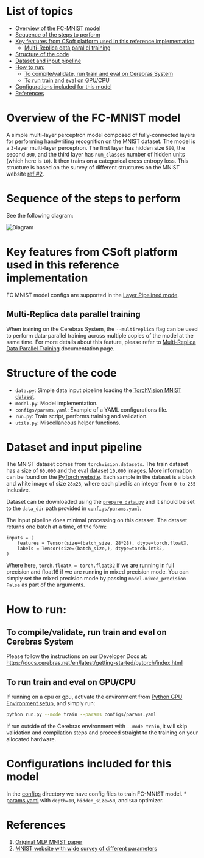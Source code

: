 # List of topics

- [Overview of the FC-MNIST model](#overview-of-the-fc-mnist-model)
- [Sequence of the steps to perform](#sequence-of-the-steps-to-perform)
- [Key features from CSoft platform used in this reference implementation](#key-features-from-csoft-platform-used-in-this-reference-implementation)
  - [Multi-Replica data parallel training](#multi-replica-data-parallel-training)
- [Structure of the code](#structure-of-the-code)
- [Dataset and input pipeline](#dataset-and-input-pipeline)
- [How to run:](#how-to-run)
  - [To compile/validate, run train and eval on Cerebras System](#to-compilevalidate-run-train-and-eval-on-cerebras-system)
  - [To run train and eval on GPU/CPU](#to-run-train-and-eval-on-gpucpu)
- [Configurations included for this model](#configurations-included-for-this-model)
- [References](#references)

# Overview of the FC-MNIST model

A simple multi-layer perceptron model composed of fully-connected layers
for performing handwriting recognition on the MNIST dataset.
The model is a `3`-layer multi-layer perceptron. The first layer has hidden
size `500`, the second `300`, and the third layer has `num_classes` number of
hidden units (which here is `10`). It then trains on a categorical cross entropy
loss. This structure is based on the survey of different structures on the
MNIST website [ref #2](#references).

# Sequence of the steps to perform
See the following diagram:

![Diagram](../images/torch_fcmnist.png)

# Key features from CSoft platform used in this reference implementation
FC MNIST model configs are supported in the [Layer Pipelined mode](https://docs.cerebras.net/en/latest/cerebras-basics/cerebras-execution-modes.html#layer-pipelined-mode).

## Multi-Replica data parallel training
When training on the Cerebras System, the `--multireplica` flag can be used to perform data-parallel training
across multiple copies of the model at the same time. For more details about this feature, please refer
to [Multi-Replica Data Parallel Training](https://docs.cerebras.net/en/latest/general/multi-replica-data-parallel-training.html) documentation page.

# Structure of the code
* `data.py`: Simple data input pipeline loading the [TorchVision MNIST dataset](https://pytorch.org/vision/stable/datasets.html).
* `model.py`: Model implementation. 
* `configs/params.yaml`: Example of a YAML configurations file.
* `run.py`: Train script, performs training and validation.
* `utils.py`: Miscellaneous helper functions.

# Dataset and input pipeline

The MNIST dataset comes from `torchvision.datasets`. The train dataset
has a size of `60,000` and the eval dataset `10,000` images.
More information can be found on the
[PyTorch website](https://pytorch.org/vision/0.8/datasets.html#mnist).
Each sample in the dataset is a black and white image of size `28x28`, where
each pixel is an integer from `0 to 255` inclusive.

Dataset can be downloaded using the [`prepare_data.py`](prepare_data.py) and it should be set to the `data_dir` path provided in [`configs/params.yaml`](./configs/params.yaml). <br />

The input pipeline does minimal processing on this dataset. The dataset returns one batch at a time, of the form:
```
inputs = (
    features = Tensor(size=(batch_size, 28*28), dtype=torch.floatX,
    labels = Tensor(size=(batch_size,), dtype=torch.int32,
)
```
Where here, `torch.floatX = torch.float32` if we are running in full precision and float16 if we are running in mixed precision mode. You can simply set the mixed precision mode by passing `model.mixed_precision False` as part of the arguments.

# How to run:

## To compile/validate, run train and eval on Cerebras System

Please follow the instructions on our Developer Docs at:
https://docs.cerebras.net/en/latest/getting-started/pytorch/index.html

## To run train and eval on GPU/CPU

If running on a cpu or gpu, activate the environment from [Python GPU Environment setup](../../../PYTHON-SETUP.md), and simply run:

```bash
python run.py --mode train --params configs/params.yaml
```

If run outside of the Cerebras environment with `--mode train`, it will skip validation and compilation steps and proceed straight to the training on your allocated hardware.


# Configurations included for this model
In the [configs](./configs/) directory we have config files to train FC-MNIST model.
    * [params.yaml](./configs/params.yaml) with `depth=10`, `hidden_size=50`, and `SGD` optimizer.

# References

1. [Original MLP MNIST paper](http://yann.lecun.com/exdb/publis/pdf/lecun-98.pdf)
2. [MNIST website with wide survey of different parameters](
    http://yann.lecun.com/exdb/mnist/)
